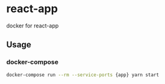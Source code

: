 # react-app
docker for react-app

## Usage

### docker-compose
```sh
docker-compose run --rm --service-ports {app} yarn start
```
